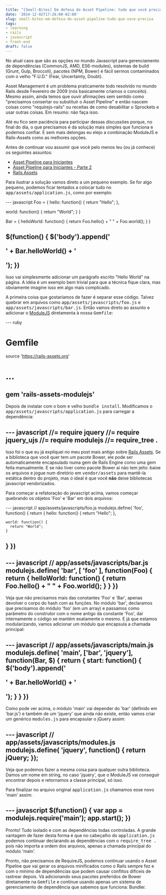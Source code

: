 ```yaml
---
title: "[Small-Bites] Em defesa do Asset Pipeline: tudo que você precisa"
date: '2014-12-02T17:26:00-02:00'
slug: small-bites-em-defesa-do-asset-pipeline-tudo-que-voce-precisa
tags:
- learning
- rails
- javascript
- front-end
draft: false
---
```


No atual caos que são as opções no mundo Javascript para gerenciamento de dependências (CommonJS, AMD, ES6-modules), sistemas de build (Grunt, Gulp, Broccoli), pacotes (NPM, Bower) é fácil sermos contaminados com o velho "F.U.D." (Fear, Uncertainty, Doubt).

Asset Management é um problema praticamente todo resolvido no mundo Rails desde Fevereiro de 2009 (nós basicamente criamos o conceito). Mesmo assim, ainda temos que ouvir afirmações sem sentido como "precisamos consertar ou substituir o Asset Pipeline" e então nascem coisas como "requirejs-rails" ou receitas de como desabilitar o Sprockets e usar outras coisas. Em resumo: não faça isso.

Até eu fico sem paciência para participar dessas discussões porque, no final do dia, o que precisamos é da solução mais simples que funciona e podemos confiar. E sem mais delongas eu elejo a combinação ModuleJS e Rails-Assets como as melhores opções.

Antes de continuar vou assumir que você pelo menos leu (ou já conhece) os seguintes assuntos:

* [Asset Pipeline para Iniciantes](http://www.akitaonrails.com/2012/07/01/asset-pipeline-para-iniciantes)
* [Asset Pipeline para Iniciantes - Parte 2](http://www.akitaonrails.com/2012/07/01/asset-pipeline-para-iniciantes-parte-2)
* [Rails Assets](http://www.akitaonrails.com/2013/12/13/rails-assets)

Para ilustrar a solução vamos direto a um pequeno exemplo. Se for algo pequeno, podemos ficar tentados a colocar tudo no <tt>app/assets/application.js</tt>, como por exemplo:

--- javascript
Foo = {
  hello: function() {
    return "Hello";
  },

  world: function() {
    return "World";
  }
}

Bar = {
  helloWorld: function() {
    return Foo.hello() + " " + Foo.world();
  }
}

$(function() {
  $('body').append('<p>' + Bar.helloWorld() + '</p>');
})
---

Isso vai simplesmente adicionar um parágrafo escrito "Hello World" na página. A idéia é um exemplo bem trivial para que a técnica fique clara, mas obviamente imagine isso em algo mais complicado.

A primeira coisa que gostaríamos de fazer é separar esse código. Talvez quebrar em arquivos como <tt>app/assets/javascripts/foo.js</tt> e <tt>app/assets/javascripts/bar.js</tt>. Então vamos direto ao assunto e adicionar o [ModuleJS](http://larsjung.de/modulejs/) diretamenta à nossa <tt>Gemfile</tt>:

--- ruby
# Gemfile
source 'https://rails-assets.org'
# ...
gem 'rails-assets-modulejs'
---

Depois de instalar com o bom e velho <tt>bundle install</tt>. Modificamos o <tt>app/assets/javascripts/application.js</tt> para carregar a dependência:

--- javascript
//= require jquery
//= require jquery_ujs
//= require modulejs
//= require_tree .
---

Isso foi o que eu já expliquei no meu post mais antigo sobre [Rails Assets](http://www.akitaonrails.com/2013/12/13/rails-assets). Se a biblioteca que você quer tem um pacote Bower, ele pode ser automaticamente encapsulado numa gem de Rails Engine como uma gem feita manualmente. E se não tiver como pacote Bower aí não tem jeito: baixe os arquivos e jogue num diretório em <tt>vendor/assets</tt> para mantê-la estática dentro do projeto, mas o ideal é que você **não** deixe bibliotecas javascript vendorizados.

Para começar a refatoração do javascript acima, vamos começar quebrando os objetos 'Foo' e 'Bar' em dois arquivos:

--- javascript
// app/assets/javascripts/foo.js
modulejs.define( 'foo', function() {
  return {
    hello: function() {
      return "Hello";
    },

    world: function() {
      return "World";
    }
  }
})
---

--- javascript
// app/assets/javascripts/bar.js
modulejs.define( 'bar', [ 'foo' ], function(Foo) {
  return {
    helloWorld: function() {
      return Foo.hello() + " " + Foo.world();
    }
  }
})
---

Veja que não precisamos mais das constantes 'Foo' e 'Bar', apenas devolver o corpo do hash com as funções. No módulo 'bar', declaramos que precisamos do módulo 'foo' (em um array) e passamos como parâmetro do construtor com o nome antigo da constante 'Foo', daí internamente o código se mantém exatamente o mesmo. E já que estamos modularizando, vamos adicionar um módulo que encapsula a chamada principal:

--- javascript
// app/assets/javascripts/main.js
modulejs.define( 'main', ['bar', 'jquery'], function(Bar, $) {
  return {
    start: function() {
      $('body').append('<p>' + Bar.helloWorld() + '</p>');
    }
  }
})
---

Como pode ver acima, o módulo 'main' vai depender do 'bar' (definido em 'bar.js') e também de um 'jquery' que ainda não existe, então vamos criar um genérico <tt>modules.js</tt> para encapsular o jQuery assim:

--- javascript
// app/assets/javascripts/modules.js
modulejs.define( 'jquery', function() {
  return jQuery;
});
---

Veja que podemos fazer a mesma coisa para qualquer outra biblioteca. Damos um nome em string, no caso 'jquery', que o ModuleJS vai conseguir encontrar depois e retornamos a classe principal, só isso.

Para finalizar no arquivo original <tt>application.js</tt> chamamos esse novo 'main' assim:

--- javascript
$(function() {
  var app = modulejs.require('main');
  app.start();
})
---

Pronto! Tudo isolado e com as dependências todas controladas. A grande vantagem de fazer desta forma é que no cabeçalho do <tt>application.js</tt> podemos continuar declarando as dependências com o <tt>require_tree .</tt> pois não importa a ordem dos arquivos, apenas a chamada principal do módulo 'main'.

Pronto, não precisamos de RequireJS, podemos continuar usando o Asset Pipeline que vai gerar os arquivos minificados como o Rails sempre fez e com o mínimo de dependências que podem causar conflitos difíceis de rastrear depois. Vá adicionando seus pacotes preferidos de Bower diretamente na <tt>Gemfile</tt> e continue usando apenas um sistema de gerenciamento de dependência que sabemos que funciona: Bundler.
